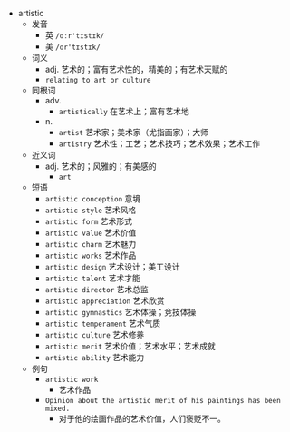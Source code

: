 - artistic
  - 发音
    - 英 `/ɑːr'tɪstɪk/`
    - 美 `/ɑr'tɪstɪk/`
  - 词义
    - adj. 艺术的；富有艺术性的，精美的；有艺术天赋的
    - `relating to art or culture`
  - 同根词
    - adv.
      - `artistically` 在艺术上；富有艺术地
    - n.
      - `artist` 艺术家；美术家（尤指画家）；大师
      - `artistry` 艺术性；工艺；艺术技巧；艺术效果；艺术工作
  - 近义词
    - adj. 艺术的；风雅的；有美感的
      - `art`
  - 短语
    - `artistic conception` 意境 
    - `artistic style` 艺术风格 
    - `artistic form` 艺术形式 
    - `artistic value` 艺术价值 
    - `artistic charm` 艺术魅力 
    - `artistic works` 艺术作品 
    - `artistic design` 艺术设计；美工设计 
    - `artistic talent` 艺术才能 
    - `artistic director` 艺术总监 
    - `artistic appreciation` 艺术欣赏 
    - `artistic gymnastics` 艺术体操；竞技体操 
    - `artistic temperament` 艺术气质 
    - `artistic culture` 艺术修养 
    - `artistic merit` 艺术价值；艺术水平；艺术成就 
    - `artistic ability` 艺术能力 
  - 例句
    - `artistic work`
      - 艺术作品
    - `Opinion about the artistic merit of his paintings has been mixed.`
      - 对于他的绘画作品的艺术价值，人们褒贬不一。

